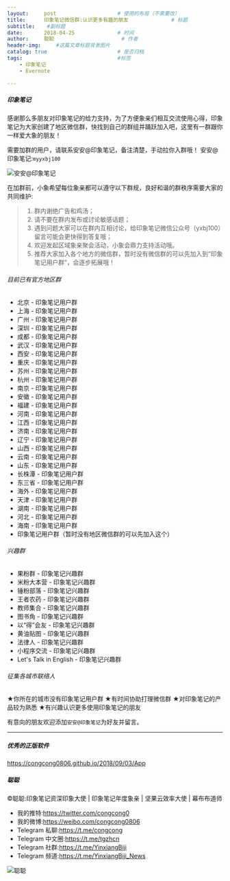 ```yaml
---
layout:     post                    # 使用的布局（不需要改）
title:      印象笔记微信群:认识更多有趣的朋友              # 标题 
subtitle:    #副标题
date:       2018-04-25              # 时间
author:     聪聪                      # 作者
header-img:     #这篇文章标题背景图片
catalog: true                       # 是否归档
tags:                               #标签
    - 印象笔记
    - Evernote

---
```


##### 印象笔记

感谢那么多朋友对印象笔记的给力支持，为了方便象亲们相互交流使用心得，印象笔记为大家创建了地区微信群，快找到自己的群组并踊跃加入吧，这里有一群跟你一样爱大象的朋友！

需要加群的用户，请联系安安@印象笔记，备注清楚，手动拉你入群哦！
安安@印象笔记:`myyxbj100`

![安安@印象笔记](http://ww1.sinaimg.cn/large/9b84e6acgy1fuyntur68yj20pu0z8467.jpg)

在加群前，小象希望每位象亲都可以遵守以下群规，良好和谐的群秩序需要大家的共同维护:
> 1. 群内谢绝广告和鸡汤；
> 2. 请不要在群内发布或讨论敏感话题；
> 3. 遇到问题大家可以在群内互相讨论，给印象笔记微信公众号（yxbj100）留言可能会更快得到答复哦；
> 4. 欢迎发起区域象亲聚会活动，小象会鼎力支持活动哦。
> 5. 推荐大家加入各个地方的微信群，暂时没有微信群的可以先加入到“印象笔记用户群”，会逐步拓展哦！

###### 目前已有官方地区群
- 北京 - 印象笔记用户群
- 上海 - 印象笔记用户群
- 广州 - 印象笔记用户群
- 深圳 - 印象笔记用户群
- 成都 - 印象笔记用户群
- 武汉 - 印象笔记用户群
- 西安 - 印象笔记用户群
- 重庆 - 印象笔记用户群
- 苏州 - 印象笔记用户群
- 杭州 - 印象笔记用户群
- 南京 - 印象笔记用户群
- 安徽 - 印象笔记用户群
- 福建 - 印象笔记用户群
- 河南 - 印象笔记用户群
- 江西 - 印象笔记用户群
- 济南 - 印象笔记用户群
- 辽宁 - 印象笔记用户群
- 山西 - 印象笔记用户群
- 云南 - 印象笔记用户群
- 山东 - 印象笔记用户群
- 长株潭 - 印象笔记用户群
- 东三省 - 印象笔记用户群
- 海外 - 印象笔记用户群
- 天津 - 印象笔记用户群
- 湖南 - 印象笔记用户群
- 河北 - 印象笔记用户群
- 海南 - 印象笔记用户群
- 印象笔记用户群（暂时没有地区微信群的可以先加入这个）

###### 兴趣群
- 果粉群 - 印象笔记兴趣群
- 米粉大本营 - 印象笔记兴趣群
- 锤粉部落 - 印象笔记兴趣群
- 王者农药 - 印象笔记兴趣群
- 教师集合 - 印象笔记兴趣群
- 图书角 - 印象笔记兴趣群
- 以“得”会友 - 印象笔记兴趣群
- 黄油贴图 - 印象笔记兴趣群
- 法律人 - 印象笔记兴趣群
- 小程序交流 - 印象笔记兴趣群
- Let's Talk in English - 印象笔记兴趣群

###### 征集各城市联络人
★你所在的城市没有印象笔记用户群
★有时间协助打理微信群
★对印象笔记的产品较为熟悉
★有兴趣认识更多使用印象笔记的朋友

有意向的朋友欢迎添加`安安@印象笔记`为好友并留言。

- - - -

##### 优秀的正版软件
<https://congcong0806.github.io/2018/09/03/App>

##### 聪聪
&copy;聪聪:印象笔记资深印象大使 | 印象笔记年度象亲 | 坚果云效率大使 | 幕布布道师

* 我的推特:<https://twitter.com/congcong0><br>
* 我的微博:<https://weibo.com/congcong0806><br>
* Telegram 私聊:<https://t.me/congcong><br>
* Telegram 中文圈:<https://t.me/tgzhcn><br>
* Telegram 社群:<https://t.me/YinxiangBiji><br>
* Telegram 频道:<https://t.me/YinxiangBiji_News>

![聪聪](https://i.v2ex.co/3wc207g5.png)
